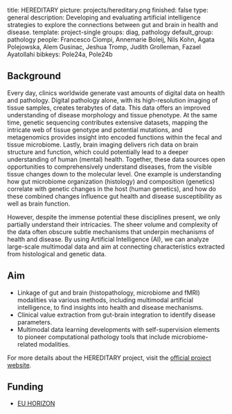 title: HEREDITARY
picture: projects/hereditary.png
finished: false
type: general
description: Developing and evaluating artificial intelligence strategies to explore the connections between gut and brain in health and disease.
template: project-single
groups: diag, pathology
default_group: pathology
people: Francesco Ciompi, Annemarie Boleij, Nils Kohn, Agata Polejowska, Alem Gusinac, Jeshua Tromp, Judith Grolleman, Fazael Ayatollahi
bibkeys: Pole24a, Pole24b

## Background
Every day, clinics worldwide generate vast amounts of digital data on health and pathology. Digital pathology alone, with its high-resolution imaging of tissue samples, creates terabytes of data. This data offers an improved understanding of disease morphology and tissue phenotype. At the same time, genetic sequencing contributes extensive datasets, mapping the intricate web of tissue genotype and potential mutations, and metagenomics provides insight into encoded functions within the fecal and tissue microbiome. Lastly, brain imaging delivers rich data on brain structure and function, which could potentially lead to a deeper understanding of human (mental) health. Together, these data sources open opportunities to comprehensively understand diseases, from the visible tissue changes down to the molecular level. One example is understanding how gut microbiome organization (histology) and composition (genetics) correlate with genetic changes in the host (human genetics), and how do these combined changes influence gut health and disease susceptibility as well as brain function.

However, despite the immense potential these disciplines present, we only partially understand their intricacies. The sheer volume and complexity of the data often obscure subtle mechanisms that underpin mechanisms of health and disease. By using Artificial Intelligence (AI), we can analyze large-scale multimodal data and aim at connecting characteristics extracted from histological and genetic data.

## Aim
- Linkage of gut and brain (histopathology, microbiome and fMRI) modalities via various methods, including multimodal artificial intelligence, to find insights into health and disease mechanisms.
- Clinical value extraction from gut-brain integration to identify disease parameters.
- Multimodal data learning developments with self-supervision elements to pioneer computational pathology tools that include microbiome-related modalities.

For more details about the HEREDITARY project, visit the [official project website](https://hereditary-project.eu).

## Funding
- [EU HORIZON](https://cordis.europa.eu/project/id/101137074)

